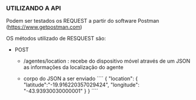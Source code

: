 ### UTILIZANDO A API ###

Podem ser testados os REQUEST a partir do software Postman (https://www.getpostman.com)

OS métodos utilizado de RESQUEST são:

* POST
  - /agentes/location : recebe do dispositivo móvel através de um JSON as informações da localização do agente

  - corpo do JSON a ser enviado
  ´´´´
  {
        "location": {
        	"latitude":"-19.916220357029424",
        	"longitude": "-43.93930030000001"
        }
  }
  ´´´´